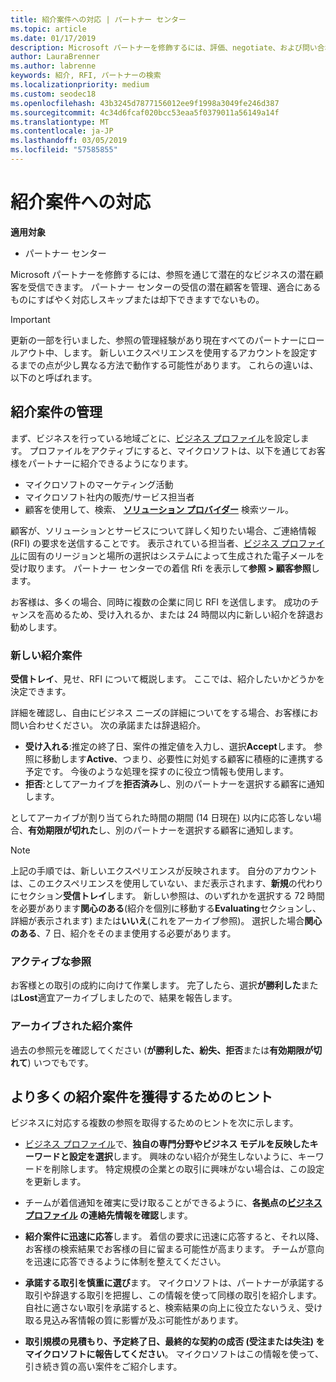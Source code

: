 ```yaml
---
title: 紹介案件への対応 | パートナー センター
ms.topic: article
ms.date: 01/17/2019
description: Microsoft パートナーを修飾するには、評価、negotiate、および問い合わせに対応するパートナー センターを通じてすることができます。
author: LauraBrenner
ms.author: labrenne
keywords: 紹介, RFI, パートナーの検索
ms.localizationpriority: medium
ms.custom: seodec18
ms.openlocfilehash: 43b3245d7877156012ee9f1998a3049fe246d387
ms.sourcegitcommit: 4c34d6fcaf020bcc53eaa5f0379011a56149a14f
ms.translationtype: MT
ms.contentlocale: ja-JP
ms.lasthandoff: 03/05/2019
ms.locfileid: "57585855"
---
```

# <a name="responding-to-referrals"></a>紹介案件への対応

**適用対象**

-  パートナー センター

Microsoft パートナーを修飾するには、参照を通じて潜在的なビジネスの潜在顧客を受信できます。 パートナー センターの受信の潜在顧客を管理、適合にあるものにすばやく対応しスキップまたは却下できますでないもの。 

> [!IMPORTANT]
> 更新の一部を行いました、参照の管理経験があり現在すべてのパートナーにロールアウト中、します。 新しいエクスペリエンスを使用するアカウントを設定するまでの点が少し異なる方法で動作する可能性があります。 これらの違いは、以下のと呼ばれます。 

## <a name="referral-management"></a>紹介案件の管理

まず、ビジネスを行っている地域ごとに、[ビジネス プロファイル](create-a-marketing-profile.md)を設定します。 プロファイルをアクティブにすると、マイクロソフトは、以下を通じてお客様をパートナーに紹介できるようになります。

*  マイクロソフトのマーケティング活動
*  マイクロソフト社内の販売/サービス担当者
*  顧客を使用して、検索、 **[ソリューション プロバイダー](https://www.microsoft.com/solution-providers/home)** 検索ツール。

顧客が、ソリューションとサービスについて詳しく知りたい場合、ご連絡情報 (RFI) の要求を送信することです。 表示されている担当者、[ビジネス プロファイル](create-a-marketing-profile.md)に固有のリージョンと場所の選択はシステムによって生成された電子メールを受け取ります。 パートナー センターでの着信 Rfi を表示して**参照 > 顧客参照**します。

お客様は、多くの場合、同時に複数の企業に同じ RFI を送信します。 成功のチャンスを高めるため、受け入れるか、または 24 時間以内に新しい紹介を辞退お勧めします。

### <a name="new-referrals"></a>新しい紹介案件

**受信トレイ**、見せ、RFI について概説します。 ここでは、紹介したいかどうかを決定できます。 

詳細を確認し、自由にビジネス ニーズの詳細についてをする場合、お客様にお問い合わせください。 次の承諾または辞退紹介。 

*  **受け入れる**:推定の終了日、案件の推定値を入力し、選択**Accept**します。 参照に移動します**Active**、つまり、必要性に対処する顧客に積極的に連携する予定です。 今後のような処理を探すのに役立つ情報も使用します。
*  **拒否**:としてアーカイブを**拒否済み**し、別のパートナーを選択する顧客に通知します。

としてアーカイブが割り当てられた時間の期間 (14 日現在) 以内に応答しない場合、**有効期限が切れた**し、別のパートナーを選択する顧客に通知します。

> [!NOTE]
> 上記の手順では、新しいエクスペリエンスが反映されます。 自分のアカウントは、このエクスペリエンスを使用していない、まだ表示されます、**新規**の代わりにセクション**受信トレイ**します。 新しい参照は、のいずれかを選択する 72 時間を必要があります**関心のある**(紹介を個別に移動する**Evaluating**セクションし、詳細が表示されます) または**いいえ**(これをアーカイブ参照)。 選択した場合**関心のある**、7 日、紹介をそのまま使用する必要があります。

### <a name="active-referrals"></a>アクティブな参照

お客様との取引の成約に向けて作業します。 完了したら、選択**が勝利した**または**Lost**適宜アーカイブしましたので、結果を報告します。

### <a name="archived-referrals"></a>アーカイブされた紹介案件

過去の参照元を確認してください (**が勝利した、紛失、拒否**または**有効期限が切れて**) いつでもです。 

## <a name="getting-more-referrals"></a>より多くの紹介案件を獲得するためのヒント

ビジネスに対応する複数の参照を取得するためのヒントを次に示します。

*  [ビジネス プロファイル](create-a-marketing-profile.md)で、**独自の専門分野やビジネス モデルを反映したキーワードと設定を選択**します。 興味のない紹介が発生しないように、キーワードを削除します。 特定規模の企業との取引に興味がない場合は、この設定を更新します。

*  チームが着信通知を確実に受け取ることができるように、**各拠点の[ビジネス プロファイル](create-a-marketing-profile.md) の連絡先情報を確認**します。

*  **紹介案件に迅速に応答**します。 着信の要求に迅速に応答すると、それ以降、お客様の検索結果でお客様の目に留まる可能性が高まります。 チームが意向を迅速に応答できるように体制を整えてください。

*  **承諾する取引を慎重に選び**ます。 マイクロソフトは、パートナーが承諾する取引や辞退する取引を把握し、この情報を使って同様の取引を紹介します。 自社に適さない取引を承諾すると、検索結果の向上に役立たないうえ、受け取る見込み客情報の質に影響が及ぶ可能性があります。

*  **取引規模の見積もり、予定終了日、最終的な契約の成否 (受注または失注) をマイクロソフトに報告してください**。 マイクロソフトはこの情報を使って、引き続き質の高い案件をご紹介します。
